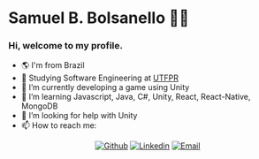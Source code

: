 # Samuel B. Bolsanello :man_technologist:

### Hi, welcome to my profile.

- :earth_americas: I'm from Brazil
- 🏫 Studying Software Engineering at [UTFPR](http://portal.utfpr.edu.br/english)
- 🔭 I’m currently developing a game using Unity
- 🌱 I’m learning Javascript, Java, C#, Unity, React, React-Native, MongoDB
- 🤔 I’m looking for help with Unity
- 📫 How to reach me: 

<p align="center">

   <a href="https://github.com/MucaBordini" target="_blank" >
    <img alt="Github" src="https://img.shields.io/badge/-Github-lightgrey?style=flat-square&logo=Github&logoColor=white"></a> 
  
  <a href="https://www.linkedin.com/in/samuel-bordini-bolsanello-b35026104/" target="_blank" >
    <img alt="Linkedin" src="https://img.shields.io/badge/-Linkedin-blue?style=flat-square&logo=Linkedin&logoColor=white"></a> 
  
  <a href="mailto:mucabordini@gmail.com" target="_blank" >
    <img alt="Email" src="https://img.shields.io/badge/-Email-c14438?style=flat-square&logo=Gmail&logoColor=white"></a> 
  
</p>

<!--
**MucaBordini/MucaBordini** is a ✨ _special_ ✨ repository because its `README.md` (this file) appears on your GitHub profile.

Here are some ideas to get you started:

- 🔭 I’m currently working on ...
- 🌱 I’m currently learning ...
- 👯 I’m looking to collaborate on ...
- 🤔 I’m looking for help with ...
- 💬 Ask me about ...
- 📫 How to reach me: ...
- 😄 Pronouns: ...
- ⚡ Fun fact: ...
-->
